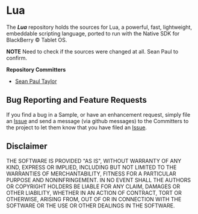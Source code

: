 # Lua

The _**Lua**_ repository holds the sources for Lua, a powerful, fast, lightweight, embeddable scripting language, ported to run with the Native SDK for BlackBerry © Tablet OS.

**NOTE** Need to check if the sources were changed at all.  Sean Paul to confirm.


**Repository Committers** 

* [Sean Paul Taylor](https://github.com/seanpaultaylor)


## Bug Reporting and Feature Requests

If you find a bug in a Sample, or have an enhancement request, simply file an [Issue](https://github.com/blackberry/Lua/issues) and send a message (via github messages) to the Committers to the project to let them know that you have filed an [Issue](https://github.com/blackberry/Lua/issues).

## Disclaimer

THE SOFTWARE IS PROVIDED "AS IS", WITHOUT WARRANTY OF ANY KIND, EXPRESS OR IMPLIED, INCLUDING BUT NOT LIMITED TO THE WARRANTIES OF MERCHANTABILITY, FITNESS FOR A PARTICULAR PURPOSE AND NONINFRINGEMENT. IN NO EVENT SHALL THE AUTHORS OR COPYRIGHT HOLDERS BE LIABLE FOR ANY CLAIM, DAMAGES OR OTHER LIABILITY, WHETHER IN AN ACTION OF CONTRACT, TORT OR OTHERWISE, ARISING FROM, OUT OF OR IN CONNECTION WITH THE SOFTWARE OR THE USE OR OTHER DEALINGS IN THE SOFTWARE.

